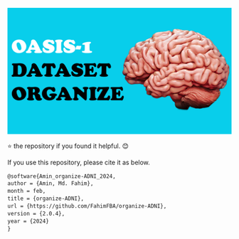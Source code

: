 ![Cover](/img/og_cover.png)


⭐ the repository if you found it helpful. 😊

If you use this repository, please cite it as below.

```markdown
@software{Amin_organize-ADNI_2024,
author = {Amin, Md. Fahim},
month = feb,
title = {organize-ADNI},
url = {https://github.com/FahimFBA/organize-ADNI},
version = {2.0.4},
year = {2024}
}
```
